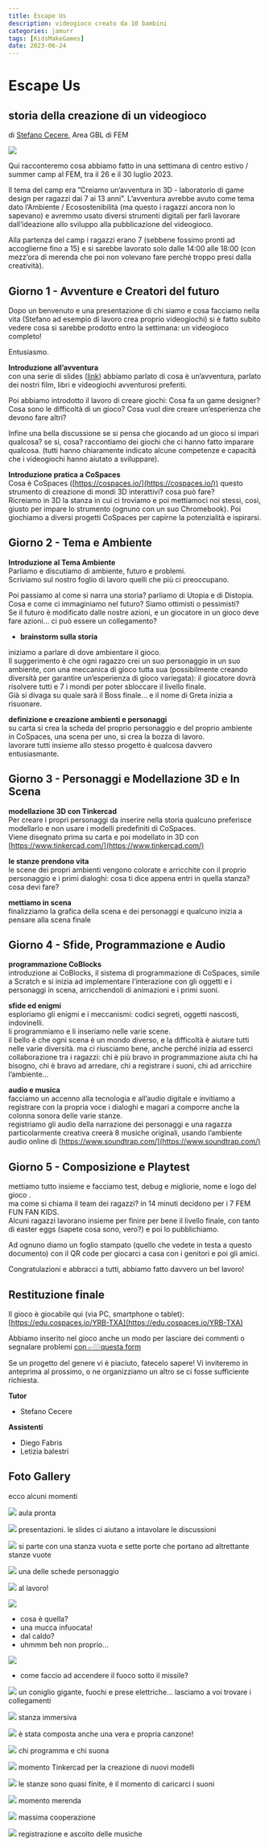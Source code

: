 ```yaml
---
title: Escape Us
description: videogioco creato da 10 bambini
categories: jamurr
tags: [KidsMakeGames]
date: 2023-06-24
---
```


# Escape Us

## storia della creazione di un videogioco

di [Stefano Cecere](mailto:stefano.cecere@fem.digital), Area GBL di FEM

![](img/image16.jpg)

Qui racconteremo cosa abbiamo fatto in una settimana di centro estivo / summer camp al FEM, tra il 26 e il 30 luglio 2023\.

Il tema del camp era ”Creiamo un’avventura in 3D \- laboratorio di game design per ragazzi dai 7 ai 13 anni”. L’avventura avrebbe avuto come tema dato l’Ambiente / Ecosostenibilità (ma questo i ragazzi ancora non lo sapevano) e avremmo usato diversi strumenti digitali per farli lavorare dall’ideazione allo sviluppo alla pubblicazione del videogioco.

Alla partenza del camp i ragazzi erano 7 (sebbene fossimo pronti ad accoglierne fino a 15\) e si sarebbe lavorato solo dalle 14:00 alle 18:00 (con mezz’ora di merenda che poi non volevano fare perché troppo presi dalla creatività).

## **Giorno 1 \- Avventure e Creatori del futuro**

Dopo un benvenuto e una presentazione di chi siamo e cosa facciamo nella vita (Stefano ad esempio di lavoro crea proprio videogiochi) si è fatto subito vedere cosa si sarebbe prodotto entro la settimana: un videogioco completo\!

Entusiasmo.

**Introduzione all’avventura**  
con una serie di slides ([link](https://docs.google.com/presentation/d/1eEKmoppOziLwX\_3hrPPyEK9VO2wXddzoCcOB7Pwpc3Q/edit)) abbiamo parlato di cosa è un’avventura, parlato dei nostri film, libri e videogiochi avventurosi preferiti.

Poi abbiamo introdotto il lavoro di creare giochi:  Cosa fa un game designer? Cosa sono le difficoltà di un gioco? Cosa vuol dire creare un’esperienza che devono fare altri?

Infine una bella discussione se si pensa che giocando ad un gioco si impari qualcosa? se si, cosa? raccontiamo dei giochi che ci hanno fatto imparare qualcosa. (tutti hanno chiaramente indicato alcune competenze e capacità che i videogiochi hanno aiutato a sviluppare).

**Introduzione pratica a CoSpaces**  
Cosa è CoSpaces ([https://cospaces.io/](https://cospaces.io/)) questo strumento di creazione di mondi 3D interattivi? cosa può fare?  
Ricreiamo in 3D la stanza in cui ci troviamo e poi mettiamoci noi stessi, così, giusto per impare lo strumento (ognuno con un suo Chromebook). Poi giochiamo a diversi progetti CoSpaces per capirne la potenzialità e ispirarsi.

## **Giorno 2 \- Tema e Ambiente**

**Introduzione al Tema Ambiente**  
Parliamo e discutiamo di ambiente, futuro e problemi.  
Scriviamo sul nostro foglio di lavoro quelli che più ci preoccupano.

Poi passiamo al come si narra una storia? parliamo di Utopia e di Distopia.  
Cosa e come ci immaginiamo nel futuro? Siamo ottimisti o pessimisti?  
Se il futuro è modificato dalle nostre azioni, e un giocatore in un gioco deve fare azioni… ci può essere un collegamento?

* **brainstorm sulla storia**

iniziamo a parlare di dove ambientare il gioco.  
Il suggerimento è che ogni ragazzo crei un suo personaggio in un suo ambiente, con una meccanica di gioco tutta sua (possibilmente creando diversità per garantire un’esperienza di gioco variegata): il giocatore dovrà risolvere tutti e 7 i mondi per poter sbloccare il livello finale.  
Già si divaga su quale sarà il Boss finale… e il nome di Greta inizia a risuonare.

**definizione e creazione ambienti e personaggi**  
su carta si crea la scheda del proprio personaggio e del proprio ambiente  
in CoSpaces, una scena per uno, si crea la bozza di lavoro.  
lavorare tutti insieme allo stesso progetto è qualcosa davvero entusiasmante.

## **Giorno 3 \- Personaggi e Modellazione 3D e In Scena**

**modellazione 3D con Tinkercad**  
Per creare i propri personaggi da inserire nella storia qualcuno preferisce modellarlo e non usare i modelli predefiniti di CoSpaces.  
Viene disegnato prima su carta e poi modellato in 3D con [https://www.tinkercad.com/](https://www.tinkercad.com/)

**le stanze prendono vita**  
le scene dei propri ambienti vengono colorate e arricchite con il proprio personaggio e i primi dialoghi: cosa ti dice appena entri in quella stanza? cosa devi fare?

**mettiamo in scena**  
finalizziamo la grafica della scena e dei personaggi e qualcuno inizia a pensare alla scena finale

## **Giorno 4 \- Sfide, Programmazione e Audio**

**programmazione CoBlocks**  
introduzione ai CoBlocks, il sistema di programmazione di CoSpaces, simile a Scratch e si inizia ad implementare l’interazione con gli oggetti e i personaggi in scena, arricchendoli di animazioni e i primi suoni.

**sfide ed enigmi**  
esploriamo gli enigmi e i meccanismi: codici segreti, oggetti nascosti, indovinelli.  
li programmiamo e li inseriamo nelle varie scene.  
il bello è che ogni scena è un mondo diverso, e la difficoltà è aiutare tutti nelle varie diversità. ma ci riusciamo bene, anche perché inizia ad esserci collaborazione tra i ragazzi: chi è più bravo in programmazione aiuta chi ha bisogno, chi è bravo ad arredare, chi a registrare i suoni, chi ad arricchire l’ambiente…

**audio e musica**   
facciamo un accenno alla tecnologia e all’audio digitale e invitiamo a registrare con la propria voce i dialoghi e magari a comporre anche la colonna sonora delle varie stanze.  
registriamo gli audio della narrazione dei personaggi e una ragazza particolarmente creativa creerà 8 musiche originali, usando l’ambiente audio online di  [https://www.soundtrap.com/](https://www.soundtrap.com/)

## **Giorno 5 \- Composizione e Playtest**

mettiamo tutto insieme e facciamo test, debug e migliorie, nome e logo del gioco .  
ma come si chiama il team dei ragazzi? in 14 minuti decidono per i 7 FEM FUN FAN KIDS.  
Alcuni ragazzi lavorano insieme per finire per bene il livello finale, con tanto di easter eggs (sapete cosa sono, vero?) e poi lo pubblichiamo.

Ad ognuno diamo un foglio stampato (quello che vedete in testa a questo documento) con il QR code per giocarci a casa con i genitori e poi gli amici.

Congratulazioni e abbracci a tutti, abbiamo fatto davvero un bel lavoro\!

## **Restituzione finale**

Il gioco è giocabile qui (via PC, smartphone o tablet): [https://edu.cospaces.io/YRB-TXA](https://edu.cospaces.io/YRB-TXA)

Abbiamo inserito nel gioco anche un modo per lasciare dei commenti o segnalare problemi [con 👉🏼questa form](https://forms.gle/kVWbCLw2X1R75hz77) 

Se un progetto del genere vi è piaciuto, fatecelo sapere\! Vi inviteremo in anteprima al prossimo, o ne organizziamo un altro se ci fosse sufficiente richiesta.

**Tutor**

- Stefano Cecere

**Assistenti**

- Diego Fabris  
- Letizia balestri

## Foto Gallery

ecco alcuni momenti

![](img/image7.jpg)
aula pronta

![](img/image15.jpg)
presentazioni. le slides ci aiutano a intavolare le discussioni

![](img/image13.jpg)
si parte con una stanza vuota e sette porte che portano ad altrettante stanze vuote

![](img/image1.jpg)
una delle schede personaggio

![](img/image9.jpg)
al lavoro\!

![](img/image16.jpg)

- cosa è quella?  
- una mucca infuocata\!  
- dal caldo?  
- uhmmm beh non proprio…

![](img/image17.jpg)

- come faccio ad accendere il fuoco sotto il missile?

![](img/image8.jpg)
un coniglio gigante, fuochi e prese elettriche… lasciamo a voi trovare i collegamenti

![](img/image12.jpg)
stanza immersiva

![](img/image3.jpg)
è stata composta anche una vera e propria canzone\!

![](img/image1.jpg)
chi programma e chi suona

![](img/image6.jpg)
momento Tinkercad per la creazione di nuovi modelli

![](img/image1.jpg)
le stanze sono quasi finite, è il momento di caricarci i suoni

![](img/image14.jpg)
momento merenda

![](img/image11.jpg)
massima cooperazione

![](img/image2.jpg)
registrazione e ascolto delle musiche  
